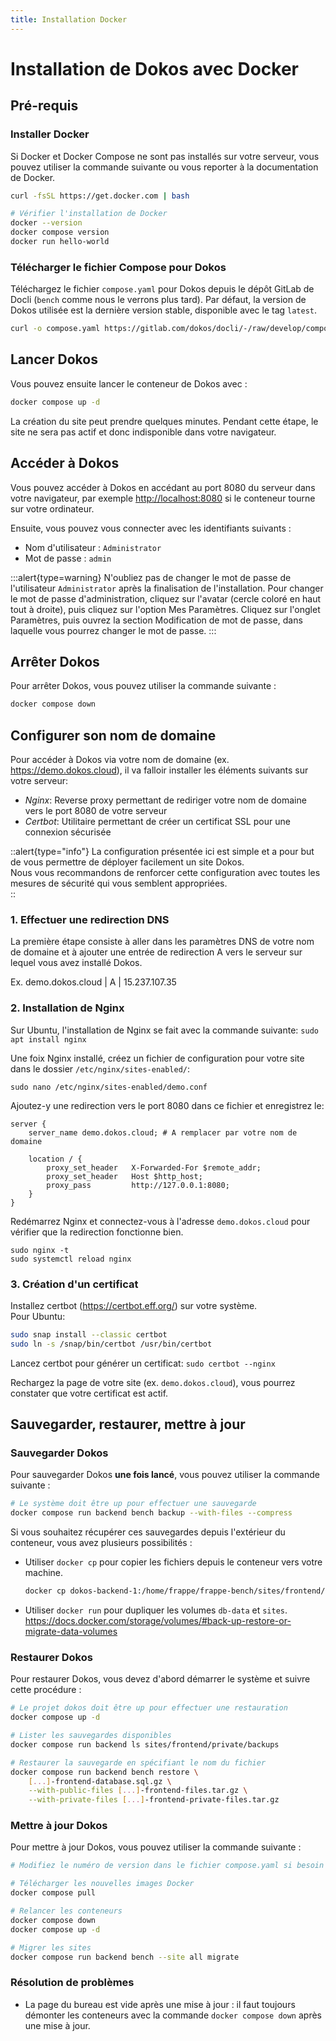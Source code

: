 ```yaml
---
title: Installation Docker
---
```


# Installation de Dokos avec Docker

## Pré-requis

### Installer Docker

Si Docker et Docker Compose ne sont pas installés sur votre serveur, vous pouvez utiliser la commande suivante ou vous reporter à la documentation de Docker.

```bash
curl -fsSL https://get.docker.com | bash

# Vérifier l'installation de Docker
docker --version
docker compose version
docker run hello-world
```

### Télécharger le fichier Compose pour Dokos

Téléchargez le fichier `compose.yaml` pour Dokos depuis le dépôt GitLab de Docli (`bench` comme nous le verrons plus tard).
Par défaut, la version de Dokos utilisée est la dernière version stable, disponible avec le tag `latest`.

```bash
curl -o compose.yaml https://gitlab.com/dokos/docli/-/raw/develop/compose/dokos.yaml
```

## Lancer Dokos

Vous pouvez ensuite lancer le conteneur de Dokos avec :
```bash
docker compose up -d
```

La création du site peut prendre quelques minutes. Pendant cette étape, le site ne sera pas actif et donc indisponible dans votre navigateur.

## Accéder à Dokos

Vous pouvez accéder à Dokos en accédant au port 8080 du serveur dans votre navigateur, par exemple <http://localhost:8080> si le conteneur tourne sur votre ordinateur.

Ensuite, vous pouvez vous connecter avec les identifiants suivants :
- Nom d'utilisateur : `Administrator`
- Mot de passe : `admin`

:::alert{type=warning}
N'oubliez pas de changer le mot de passe de l'utilisateur `Administrator` après la finalisation de l'installation.
Pour changer le mot de passe d'administration, cliquez sur l'avatar (cercle coloré en haut tout à droite), puis cliquez sur l'option Mes Paramètres.
Cliquez sur l'onglet Paramètres, puis ouvrez la section Modification de mot de passe, dans laquelle vous pourrez changer le mot de passe.
:::

## Arrêter Dokos

Pour arrêter Dokos, vous pouvez utiliser la commande suivante :
```bash
docker compose down
```

## Configurer son nom de domaine

Pour accéder à Dokos via votre nom de domaine (ex. https://demo.dokos.cloud), il va falloir installer les éléments suivants sur votre serveur:
- *Nginx*: Reverse proxy permettant de rediriger votre nom de domaine vers le port 8080 de votre serveur
- *Certbot*: Utilitaire permettant de créer un certificat SSL pour une connexion sécurisée


::alert{type="info"}
La configuration présentée ici est simple et a pour but de vous permettre de déployer facilement un site Dokos.  
Nous vous recommandons de renforcer cette configuration avec toutes les mesures de sécurité qui vous semblent appropriées.  
::

### 1. Effectuer une redirection DNS

La première étape consiste à aller dans les paramètres DNS de votre nom de domaine et à ajouter une entrée de redirection A vers le serveur sur lequel vous avez installé Dokos.

Ex. demo.dokos.cloud | A | 15.237.107.35


### 2. Installation de Nginx

Sur Ubuntu, l'installation de Nginx se fait avec la commande suivante:
`sudo apt install nginx`


Une foix Nginx installé, créez un fichier de configuration pour votre site dans le dossier `/etc/nginx/sites-enabled/`:

`sudo nano /etc/nginx/sites-enabled/demo.conf`

Ajoutez-y une redirection vers le port 8080 dans ce fichier et enregistrez le:

```
server {
    server_name demo.dokos.cloud; # A remplacer par votre nom de domaine

    location / {
        proxy_set_header   X-Forwarded-For $remote_addr;
        proxy_set_header   Host $http_host;
        proxy_pass         http://127.0.0.1:8080;
    }
}
```

Redémarrez Nginx et connectez-vous à l'adresse `demo.dokos.cloud` pour vérifier que la redirection fonctionne bien.
```
sudo nginx -t
sudo systemctl reload nginx
```


### 3. Création d'un certificat

Installez certbot (https://certbot.eff.org/) sur votre système.  
Pour Ubuntu:
```bash
sudo snap install --classic certbot
sudo ln -s /snap/bin/certbot /usr/bin/certbot
```

Lancez certbot pour générer un certificat: `sudo certbot --nginx`

Rechargez la page de votre site (ex. `demo.dokos.cloud`), vous pourrez constater que votre certificat est actif.


## Sauvegarder, restaurer, mettre à jour

### Sauvegarder Dokos

Pour sauvegarder Dokos **une fois lancé**, vous pouvez utiliser la commande suivante :
```bash
# Le système doit être up pour effectuer une sauvegarde
docker compose run backend bench backup --with-files --compress
```

Si vous souhaitez récupérer ces sauvegardes depuis l'extérieur du conteneur, vous avez plusieurs possibilités :
- Utiliser `docker cp` pour copier les fichiers depuis le conteneur vers votre machine.
  ```bash
  docker cp dokos-backend-1:/home/frappe/frappe-bench/sites/frontend/private/backups/ ./dokos-backups
  ```
- Utiliser `docker run` pour dupliquer les volumes `db-data` et `sites`.
  https://docs.docker.com/storage/volumes/#back-up-restore-or-migrate-data-volumes


### Restaurer Dokos

Pour restaurer Dokos, vous devez d'abord démarrer le système et suivre cette procédure :
```bash
# Le projet dokos doit être up pour effectuer une restauration
docker compose up -d

# Lister les sauvegardes disponibles
docker compose run backend ls sites/frontend/private/backups

# Restaurer la sauvegarde en spécifiant le nom du fichier
docker compose run backend bench restore \
    [...]-frontend-database.sql.gz \
    --with-public-files [...]-frontend-files.tar.gz \
    --with-private-files [...]-frontend-private-files.tar.gz
```

### Mettre à jour Dokos

Pour mettre à jour Dokos, vous pouvez utiliser la commande suivante :
```bash
# Modifiez le numéro de version dans le fichier compose.yaml si besoin

# Télécharger les nouvelles images Docker
docker compose pull

# Relancer les conteneurs
docker compose down
docker compose up -d

# Migrer les sites
docker compose run backend bench --site all migrate
```


### Résolution de problèmes

* La page du bureau est vide après une mise à jour : il faut toujours démonter les conteneurs avec la commande `docker compose down` après une mise à jour.
